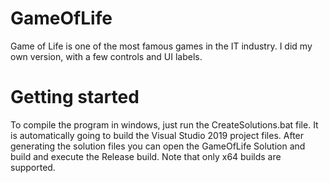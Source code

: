 # GameOfLife

Game of Life is one of the most famous games in the IT industry. I did my own version, with a few controls and UI labels.

# Getting started

To compile the program in windows, just run the CreateSolutions.bat file. It is automatically going to build the Visual Studio 2019 project files.
After generating the solution files you can open the GameOfLife Solution and build and execute the Release build. Note that only x64 builds are supported.

